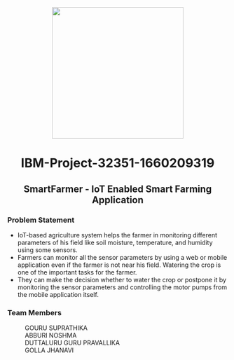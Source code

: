 <div id="header" align="center">
  <img src="https://upload.wikimedia.org/wikipedia/commons/5/51/IBM_logo.svg" width="300"/>
</div>

<html>
  <body>
    <h1 align="center">IBM-Project-32351-1660209319</h1>
    <h2 align="center">SmartFarmer - IoT Enabled Smart Farming Application</h2>
      <h3>Problem Statement</h3>
      <ul>
        <li>IoT-based agriculture system helps the farmer in monitoring different parameters of his field like soil moisture, temperature, and humidity using some sensors.</li>
        <li>Farmers can monitor all the sensor parameters by using a web or mobile application even if the farmer is not near his field. Watering the crop is one of the important tasks for the farmer.</li>
        <li>They can make the decision whether to water the crop or postpone it by monitoring the sensor parameters and controlling the motor pumps from the mobile application itself.</li>
      </ul>
      <h3> Team Members</h3>
      <dl>
        <dd>GOURU SUPRATHIKA</dd>
        <dd>ABBURI NOSHMA</dd>
        <dd>DUTTALURU GURU PRAVALLIKA</dd>
        <dd>GOLLA JHANAVI</dd>
      </dl>
  </body>
</html>
